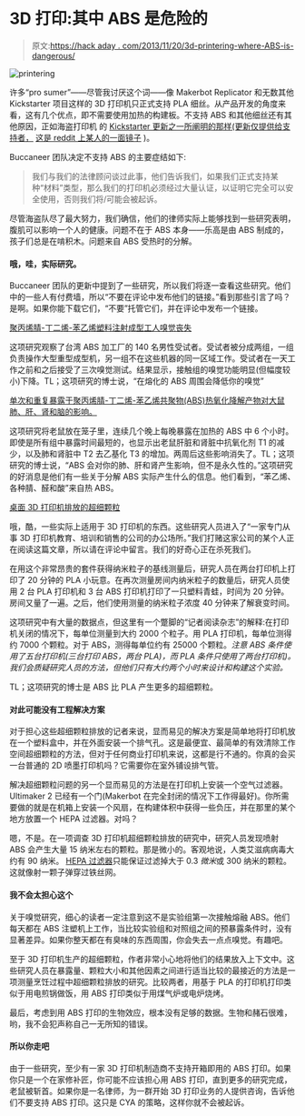 # 3D 打印:其中 ABS 是危险的

> 原文:[https://hack aday . com/2013/11/20/3d-printering-where-ABS-is-dangerous/](https://hackaday.com/2013/11/20/3d-printering-wherein-abs-is-dangerous/)

![printering](../Images/f129892b22bffa0dd52c94f9b281e2fb.png)

许多“pro sumer”——尽管我讨厌这个词——像 Makerbot Replicator 和无数其他 Kickstarter 项目这样的 3D 打印机只正式支持 PLA 细丝。从产品开发的角度来看，这有几个优点，即不需要使用加热的构建板。不支持 ABS 和其他细丝还有其他原因，正如海盗打印机 的 [Kickstarter 更新之一所阐明的那样(更新仅提供给支持者，](http://www.kickstarter.com/projects/pirate3d/the-buccaneer-the-3d-printer-that-everyone-can-use) [这是 reddit 上某人的一面镜子](http://www.reddit.com/r/3Dprinting/comments/1pphp2/kickstarter_printer_the_buccaneer_no_longer/cd4nkfk) )。

Buccaneer 团队决定不支持 ABS 的主要症结如下:

> 我们与我们的法律顾问谈过此事，他们告诉我们，如果我们正式支持某种“材料”类型，那么我们的打印机必须经过大量认证，以证明它完全可以安全使用，否则我们将/可能会被起诉。

尽管海盗队尽了最大努力，我们确信，他们的律师实际上能够找到一些研究表明，腹肌可以影响一个人的健康。问题不在于 ABS 本身——乐高是由 ABS 制成的，孩子们总是在啃积木。问题来自 ABS 受热时的分解。

#### 哦，哇，实际研究。

Buccaneer 团队的更新中提到了一些研究，所以我们将逐一查看这些研究。他们中的一些人有付费墙，所以“不要在评论中发布他们的链接。”看到那些引言了吗？是啊。如果你能下载它们，“不要”托管它们，并在评论中发布一个链接。

[聚丙烯腈-丁二烯-苯乙烯塑料注射成型工人嗅觉丧失](http://www.ncbi.nlm.nih.gov/pubmed/15486179)

这项研究观察了台湾 ABS 加工厂的 140 名男性受试者。受试者被分成两组，一组负责操作大型重型成型机，另一组不在这些机器的同一区域工作。受试者在一天工作之前和之后接受了三次嗅觉测试。结果显示，接触组的嗅觉功能明显(但幅度较小)下降。TL；这项研究的博士说，“在熔化的 ABS 周围会降低你的嗅觉”

[单次和重复暴露于聚丙烯腈-丁二烯-苯乙烯共聚物(ABS)热氧化降解产物对大鼠肺、肝、肾和脑的影响。](http://www.ncbi.nlm.nih.gov/pubmed/7236007)

这项研究将老鼠放在笼子里，连续几个晚上每晚暴露在加热的 ABS 中 6 个小时。即使是所有组中暴露时间最短的，也显示出老鼠肝脏和肾脏中抗氧化剂 T1 的减少，以及肺和肾脏中 T2 去乙基化 T3 的增加。两周后这些影响消失了。TL；这项研究的博士说，“ABS 会对你的肺、肝和肾产生影响，但不是永久性的。”这项研究的好消息是他们有一些关于分解 ABS 实际产生什么的信息。他们看到，“苯乙烯、各种腈、醛和酸”来自热 ABS。 [](http://en.wikipedia.org/wiki/Demethylation) 

[桌面 3D 打印机排放的超细颗粒](http://www.sciencedirect.com/science/article/pii/S1352231013005086)

哦，酷，一些实际上适用于 3D 打印机的东西。这些研究人员进入了“一家专门从事 3D 打印机教育、培训和销售的公司的办公场所。”我们打赌这家公司的某个人正在阅读这篇文章，所以请在评论中留言。我们的好奇心正在杀死我们。

在用这个非常昂贵的套件获得纳米粒子的基线测量后，研究人员在两台打印机上打印了 20 分钟的 PLA 小玩意。在再次测量房间内纳米粒子的数量后，研究人员使用 2 台 PLA 打印机和 3 台 ABS 打印机打印了一只塑料青蛙，时间为 20 分钟。房间又量了一遍。之后，他们使用测量的纳米粒子浓度 40 分钟来了解衰变时间。

这项研究中有大量的数据点，但这里有一个蹩脚的“记者阅读杂志”的解释:在打印机关闭的情况下，每单位测量到大约 2000 个粒子。用 PLA 打印机，每单位测得约 7000 个颗粒。对于 ABS，测得每单位约有 25000 个颗粒。*注意 ABS 条件使用了五台打印机(三台打印 ABS，两台 PLA)，而 PLA 条件只使用了两台打印机)。我们会质疑研究人员的方法，但他们只有大约两个小时来设计和构建这个实验。*

TL；这项研究的博士是 ABS 比 PLA 产生更多的超细颗粒。

#### 对此可能没有工程解决方案

对于担心这些超细颗粒排放的记者来说，显而易见的解决方案是简单地将打印机放在一个塑料盒中，并在外面安装一个排气孔。这是最便宜、最简单的有效清除工作空间超细颗粒的方法，但对于任何商业打印机来说，这都是行不通的。你真的会买一台普通的 2D 喷墨打印机吗？它需要你在室外铺设排气管。

解决超细颗粒问题的另一个显而易见的方法是在打印机上安装一个空气过滤器。Ultimaker 2 已经有一个门(Makerbot 在完全封闭的情况下工作得最好)。你所需要做的就是在机箱上安装一个风扇，在构建体积中获得一些负压，并在那里的某个地方放置一个 HEPA 过滤器。对吗？

嗯，不是。在一项调查 3D 打印机超细颗粒排放的研究中，研究人员发现喷射 ABS 会产生大量 15 纳米左右的颗粒。那是微小的。客观地说，人类艾滋病病毒大约有 90 纳米。 [HEPA 过滤器](http://en.wikipedia.org/wiki/HEPA)只能保证过滤掉大于 0.3 *微米*或 300 纳米的颗粒。这就像射一颗子弹穿过铁丝网。

#### 我不会太担心这个

关于嗅觉研究，细心的读者一定注意到这不是实验组第一次接触熔融 ABS。他们每天都在 ABS 注塑机上工作，当比较实验组和对照组之间的预暴露条件时，没有显著差异。如果你整天都在有臭味的东西周围，你会失去一点点嗅觉。有趣吧。

至于 3D 打印机生产的超细颗粒，作者非常小心地将他们的结果放入上下文中。这些研究人员在暴露量、颗粒大小和其他因素之间进行适当比较的最接近的方法是一项测量烹饪过程中超细颗粒排放的研究。比较两者，用基于 PLA 的打印机打印类似于用电煎锅做饭，用 ABS 打印类似于用煤气炉或电炉烧烤。

最后，考虑到用 ABS 打印的生物效应，根本没有足够的数据。生物和赭石很难，哟，我不会犯声称自己一无所知的错误。

#### 所以你走吧

由于一些研究，至少有一家 3D 打印机制造商不支持开箱即用的 ABS 打印。如果你只是一个在家修补匠，你可能不应该担心用 ABS 打印，直到更多的研究完成，老鼠被斩首。如果你是一名律师，为一群开始 3D 打印业务的人提供咨询，告诉他们不要支持 ABS 打印。这只是 CYA 的策略，这样你就不会被起诉。